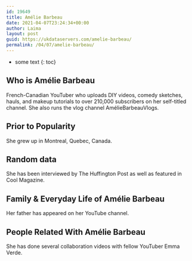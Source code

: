 ```yaml
---
id: 19649
title: Amélie Barbeau
date: 2021-04-07T23:24:34+00:00
author: Laima
layout: post
guid: https://ukdataservers.com/amelie-barbeau/
permalink: /04/07/amelie-barbeau/
---
```


* some text
{: toc}


## Who is Amélie Barbeau
                  
                  
                  
French-Canadian YouTuber who uploads DIY videos, comedy sketches, hauls, and makeup tutorials to over 210,000 subscribers on her self-titled channel. She also runs the vlog channel AmélieBarbeauVlogs. 
                  
              
            
              
            
                
                
                
## Prior to Popularity
                  
                  
                  
She grew up in Montreal, Quebec, Canada.
                  
              
            
              
            
                
                
                
## Random data
                  
                  
                  
She has been interviewed by The Huffington Post as well as featured in Cool Magazine.
                  
              
            
              
            
                
                
                
## Family & Everyday Life of Amélie Barbeau
                  
                  
                  
Her father has appeared on her YouTube channel.
                  
              
            
              
            
                
                
                
## People Related With Amélie Barbeau
                  
                  
                  
She has done several collaboration videos with fellow YouTuber Emma Verde.
                  
              
            
              
            
                
              
            
              
              
            
            
              
            
          
          
          